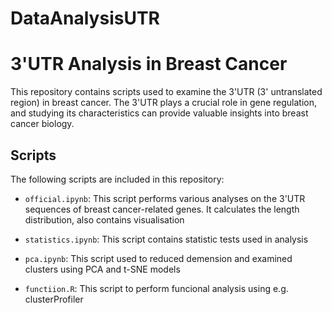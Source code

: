 # DataAnalysisUTR

# 3'UTR Analysis in Breast Cancer 

This repository contains scripts used to examine the 3'UTR (3' untranslated region) in breast cancer. The 3'UTR plays a crucial role in gene regulation, and studying its characteristics can provide valuable insights into breast cancer biology.

## Scripts

The following scripts are included in this repository:

- `official.ipynb`: This script performs various analyses on the 3'UTR sequences of breast cancer-related genes. It calculates the length distribution, also contains visualisation

- `statistics.ipynb`: This script contains statistic tests used in analysis

- `pca.ipynb`: This script used to reduced demension and examined clusters using PCA and t-SNE models 

- `functiion.R`: This script to perform funcional analysis using e.g. clusterProfiler




